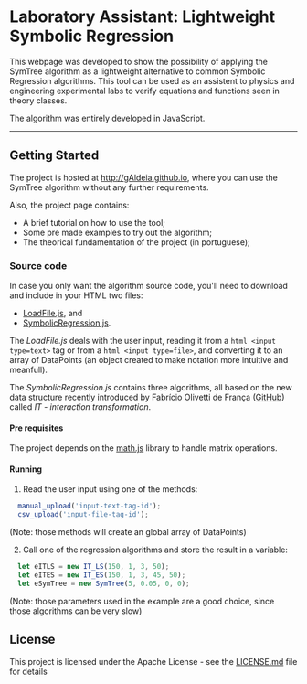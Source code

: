 # **Laboratory** Assistant: Lightweight Symbolic Regression

This webpage was developed to show the possibility of applying the SymTree algorithm as a lightweight alternative to common Symbolic Regression algorithms. This tool can be used as an assistent to physics and engineering experimental labs to verify equations and functions seen in theory classes.

The algorithm was entirely developed in JavaScript.

---

## Getting Started

The project is hosted at http://gAldeia.github.io, where you can use the SymTree algorithm without any further requirements.

Also, the project page contains:
* A brief tutorial on how to use the tool;
* Some pre made examples to try out the algorithm;
* The theorical fundamentation of the project (in portuguese);

### Source code

In case you only want the algorithm source code, you'll need to download and include in your HTML two files:
* [LoadFile.js](https://github.com/gAldeia/gAldeia.github.io/blob/master/scripts/LoadFile.js), and
* [SymbolicRegression.js](https://github.com/gAldeia/gAldeia.github.io/blob/master/scripts/SymbolicRegression.js). 

The *LoadFile.js* deals with the user input, reading it from a ```html <input type=text>``` tag or from a ```html <input type=file>```, and converting it to an array of DataPoints (an object created to make notation more intuitive and meanfull).
  
The *SymbolicRegression.js* contains three algorithms, all based on the new data structure recently introduced by Fabrício Olivetti de França ([GitHub](https://github.com/folivetti)) called *IT - interaction transformation*.
  
#### Pre requisites

The project depends on the [math.js](http://mathjs.org/) library to handle matrix operations.

#### Running

1. Read the user input using one of the methods:
  ```javascript
    manual_upload('input-text-tag-id');
    csv_upload('input-file-tag-id');
  ```
  (Note: those methods will create an global array of DataPoints)
  
2. Call one of the regression algorithms and store the result in a variable:
  ```javascript
    let eITLS = new IT_LS(150, 1, 3, 50);
    let eITES = new IT_ES(150, 1, 3, 45, 50);
    let eSymTree = new SymTree(5, 0.05, 0, 0);
   ```
   
   (Note: those parameters used in the example are a good choice, since those algorithms can be very slow)
   
## License

This project is licensed under the Apache License - see the [LICENSE.md](LICENSE.md) file for details
